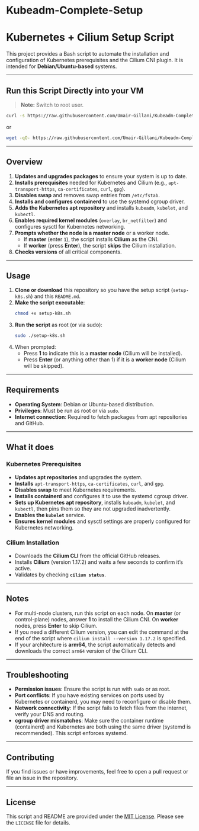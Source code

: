 # Kubeadm-Complete-Setup

# Kubernetes + Cilium Setup Script

This project provides a Bash script to automate the installation and configuration of Kubernetes prerequisites and the Cilium CNI plugin. It is intended for **Debian/Ubuntu-based** systems.

---

## Run this Script Directly into your VM

> **Note:** Switch to root user.


```bash
curl -s https://raw.githubusercontent.com/Umair-Gillani/Kubeadm-Complete-Setup/main/Kubeadm-Complete-Setup.sh | bash
```

or

```bash
wget -qO- https://raw.githubusercontent.com/Umair-Gillani/Kubeadm-Complete-Setup/main/Kubeadm-Complete-Setup.sh | bash
```


---

## Overview

1. **Updates and upgrades packages** to ensure your system is up to date.
2. **Installs prerequisites** needed for Kubernetes and Cilium (e.g., `apt-transport-https`, `ca-certificates`, `curl`, `gpg`).
3. **Disables swap** and removes swap entries from `/etc/fstab`.
4. **Installs and configures containerd** to use the systemd cgroup driver.
5. **Adds the Kubernetes apt repository** and installs `kubeadm`, `kubelet`, and `kubectl`.
6. **Enables required kernel modules** (`overlay`, `br_netfilter`) and configures sysctl for Kubernetes networking.
7. **Prompts whether the node is a master node** or a worker node.
   - If **master** (enter `1`), the script installs **Cilium** as the CNI.
   - If **worker** (press **Enter**), the script **skips** the Cilium installation.
8. **Checks versions** of all critical components.

---

## Usage

1. **Clone or download** this repository so you have the setup script (`setup-k8s.sh`) and this `README.md`.
2. **Make the script executable**:
   ```bash
   chmod +x setup-k8s.sh
   ```
3. **Run the script** as root (or via sudo):
   ```bash
   sudo ./setup-k8s.sh
   ```
4. When prompted:
   - Press **1** to indicate this is a **master node** (Cilium will be installed).
   - Press **Enter** (or anything other than 1) if it is a **worker node** (Cilium will be skipped).

---

## Requirements

- **Operating System**: Debian or Ubuntu-based distribution.
- **Privileges**: Must be run as root or via `sudo`.
- **Internet connection**: Required to fetch packages from apt repositories and GitHub.

---

## What it does

### Kubernetes Prerequisites
- **Updates apt repositories** and upgrades the system.
- **Installs** `apt-transport-https`, `ca-certificates`, `curl`, and `gpg`.
- **Disables swap** to meet Kubernetes requirements.
- **Installs containerd** and configures it to use the systemd cgroup driver.
- **Sets up Kubernetes apt repository**, installs `kubeadm`, `kubelet`, and `kubectl`, then pins them so they are not upgraded inadvertently.
- **Enables the `kubelet`** service.
- **Ensures kernel modules** and sysctl settings are properly configured for Kubernetes networking.

### Cilium Installation
- Downloads the **Cilium CLI** from the official GitHub releases.
- Installs **Cilium** (version 1.17.2) and waits a few seconds to confirm it’s active.
- Validates by checking **`cilium status`**.

---

## Notes

- For multi-node clusters, run this script on each node. On **master** (or control-plane) nodes, answer **1** to install the Cilium CNI. On **worker** nodes, press **Enter** to skip Cilium.
- If you need a different Cilium version, you can edit the command at the end of the script where `cilium install --version 1.17.2` is specified.
- If your architecture is **arm64**, the script automatically detects and downloads the correct `arm64` version of the Cilium CLI.

---

## Troubleshooting

- **Permission issues**: Ensure the script is run with `sudo` or as root.
- **Port conflicts**: If you have existing services on ports used by Kubernetes or containerd, you may need to reconfigure or disable them.
- **Network connectivity**: If the script fails to fetch files from the internet, verify your DNS and routing.
- **cgroup driver mismatches**: Make sure the container runtime (containerd) and Kubernetes are both using the same driver (systemd is recommended). This script enforces systemd.

---

## Contributing

If you find issues or have improvements, feel free to open a pull request or file an issue in the repository.

---

## License

This script and README are provided under the [MIT License](https://opensource.org/licenses/MIT). Please see the `LICENSE` file for details.

